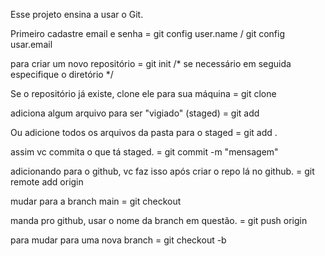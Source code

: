 Esse projeto ensina a usar o Git.

Primeiro cadastre email e senha = git config user.name <name>  /  git config usar.email <email> 

para criar um novo repositório = git init /* se necessário em seguida especifique o diretório */

Se o repositório já existe, clone ele para sua máquina = git clone <repo>

adiciona algum arquivo para ser "vigiado" (staged) = git add <archive or directory>

Ou adicione todos os arquivos da pasta para o staged = git add .

assim vc commita o que tá staged. = git commit -m "mensagem" 

adicionando para o github, vc faz isso após criar o repo lá no github. = git remote add origin <URL>

mudar para a branch main = git checkout <main>

manda pro github, usar o nome da branch em questão. = git push origin <BRANCH>

para mudar para uma nova branch = git checkout -b <nomeDaNovaBranch>
